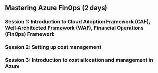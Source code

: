 ## Mastering Azure FinOps (2 days)

### Session 1: Introduction to Cloud Adoption Framework (CAF), Well-Architected Framework (WAF), Financial Operations (FinOps) Framework

### Session 2: Setting up cost management  


### Session 3: Introduction to cost allocation and management in Azure
